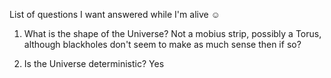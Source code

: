 List of questions I want answered while I'm alive ☺️

1. What is the shape of the Universe?
 Not a mobius strip, possibly a Torus, although blackholes don't seem to make as much sense then if so?

2. Is the Universe deterministic?
Yes
